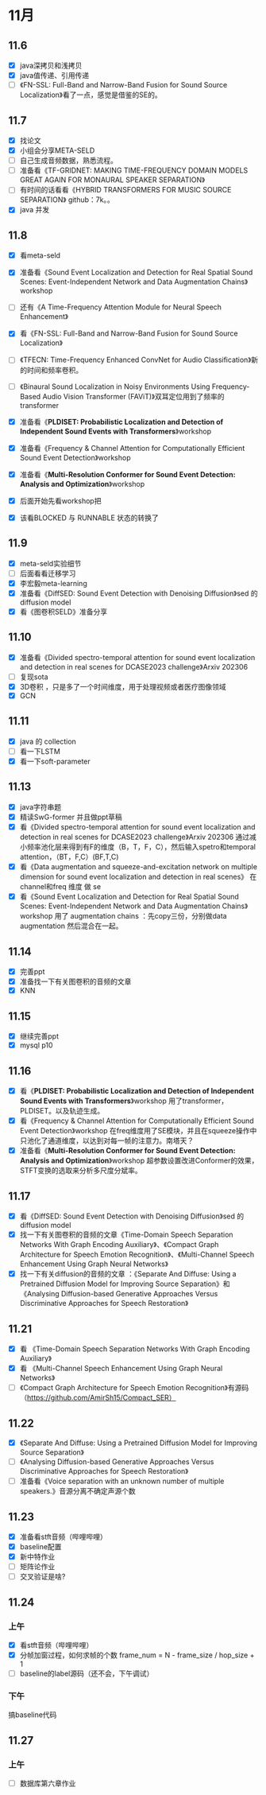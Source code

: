 # 11月

## 11.6

* [x] java深拷贝和浅拷贝
* [x] java值传递、引用传递
* [ ] 《FN-SSL: Full-Band and Narrow-Band Fusion for Sound Source Localization》看了一点，感觉是借鉴的SE的。

## 11.7

* [x] 找论文
* [x] 小组会分享META-SELD
* [ ] 自己生成音频数据，熟悉流程。
* [ ]  准备看《TF-GRIDNET: MAKING TIME-FREQUENCY DOMAIN MODELS GREAT AGAIN FOR MONAURAL SPEAKER SEPARATION》
* [ ]  有时间的话看看《HYBRID TRANSFORMERS FOR MUSIC SOURCE SEPARATION》 github：7k。。
* [x] java 并发

## 11.8

* [x] 看meta-seld
* [x] 准备看《Sound Event Localization and Detection for Real Spatial Sound Scenes: Event-Independent Network and Data Augmentation Chains》workshop
* [ ] 还有《A Time-Frequency Attention Module for Neural Speech Enhancement》
* [x] 看《FN-SSL: Full-Band and Narrow-Band Fusion for Sound Source Localization》
* [ ] 《TFECN: Time-Frequency Enhanced ConvNet for Audio Classification》新的时间和频率卷积。
* [ ] 《Binaural Sound Localization in Noisy Environments Using Frequency-Based Audio Vision Transformer (FAViT)》双耳定位用到了频率的transformer
* [x] 准备看《**PLDISET: Probabilistic Localization and Detection of Independent Sound Events with Transformers**》workshop
* [x] 准备看《Frequency & Channel Attention for Computationally Efficient Sound Event Detection》workshop
* [x] 准备看《**Multi-Resolution Conformer for Sound Event Detection: Analysis and Optimization**》workshop
* [x] 后面开始先看workshop把
* [x] 该看BLOCKED 与 RUNNABLE 状态的转换了


## 11.9

* [x] meta-seld实验细节
* [ ] 后面看看迁移学习
* [x] 李宏毅meta-learning 
* [x] 准备看《DiffSED: Sound Event Detection with Denoising Diffusion》sed 的diffusion model
* [x] 看《图卷积SELD》准备分享

## 11.10

* [x] 准备看《Divided spectro-temporal attention for sound event localization and detection in real scenes for DCASE2023 challenge》Arxiv 202306
* [ ] 复现sota
* [x] 3D卷积 ，只是多了一个时间维度，用于处理视频或者医疗图像领域
* [x] GCN

## 11.11

* [x] java 的 collection
* [ ] 看一下LSTM
* [x] 看一下soft-parameter

## 11.13

* [x] java字符串题
* [x] 精读SwG-former 并且做ppt草稿
* [x] 看《Divided spectro-temporal attention for sound event localization and detection in real scenes for DCASE2023 challenge》Arxiv 202306  通过减小频率池化层来得到有F的维度（B，T，F，C），然后输入spetro和temporal attention，（BT，F,C）(BF,T,C)
* [x] 看《Data augmentation and squeeze-and-excitation network on multiple dimension for sound event localization and detection in real scenes》 在channel和freq 维度 做 se 
* [x] 看《Sound Event Localization and Detection for Real Spatial Sound Scenes: Event-Independent Network and Data Augmentation Chains》workshop  用了 augmentation chains  ：先copy三份，分别做data augmentation 然后混合在一起。

## 11.14

* [x] 完善ppt
* [x] 准备找一下有关图卷积的音频的文章
* [x] KNN

## 11.15

* [x] 继续完善ppt
* [x] mysql p10

## 11.16

* [x] 看《**PLDISET: Probabilistic Localization and Detection of Independent Sound Events with Transformers**》workshop   用了transformer，PLDISET。以及轨迹生成。
* [x] 看《Frequency & Channel Attention for Computationally Efficient Sound Event Detection》workshop  在freq维度用了SE模块，并且在squeeze操作中只池化了通道维度，以达到对每一帧的注意力。南塔天？
* [x] 准备看《**Multi-Resolution Conformer for Sound Event Detection: Analysis and Optimization**》workshop  超参数设置改进Conformer的效果，STFT变换的选取来分析多尺度分斌率。

## 11.17

* [x] 看《DiffSED: Sound Event Detection with Denoising Diffusion》sed 的diffusion model
* [x] 找一下有关图卷积的音频的文章《Time-Domain Speech Separation Networks With Graph Encoding Auxiliary》、《Compact Graph Architecture for Speech Emotion Recognition》、《Multi-Channel Speech Enhancement Using Graph Neural Networks》
* [x] 找一下有关diffusion的音频的文章 ：《Separate And Diffuse: Using a Pretrained Diffusion Model for Improving Source Separation》和《Analysing Diffusion-based Generative Approaches Versus Discriminative Approaches for Speech Restoration》

## 11.21

* [x] 看 《Time-Domain Speech Separation Networks With Graph Encoding Auxiliary》
* [x] 看 《Multi-Channel Speech Enhancement Using Graph Neural Networks》
* [ ] 《Compact Graph Architecture for Speech Emotion Recognition》有源码（https://github.com/AmirSh15/Compact_SER）

## 11.22

* [x] 《Separate And Diffuse: Using a Pretrained Diffusion Model for Improving Source Separation》
* [ ] 《Analysing Diffusion-based Generative Approaches Versus Discriminative Approaches for Speech Restoration》
* [ ] 准备看《Voice separation with an unknown number of multiple speakers.》音源分离不确定声源个数

## 11.23

* [x] 准备看stft音频（哔哩哔哩）
* [x] baseline配置
* [x] 新中特作业
* [ ] 矩阵论作业
* [ ] 交叉验证是啥?

## 11.24

### 上午

* [x] 看stft音频（哔哩哔哩）
* [x] 分帧加窗过程，如何求帧的个数  frame_num = N - frame_size / hop_size   + 1
* [ ] baseline的label源码（还不会，下午调试）

### 下午

搞baseline代码

## 11.27

### 上午

* [ ] 数据库第六章作业
